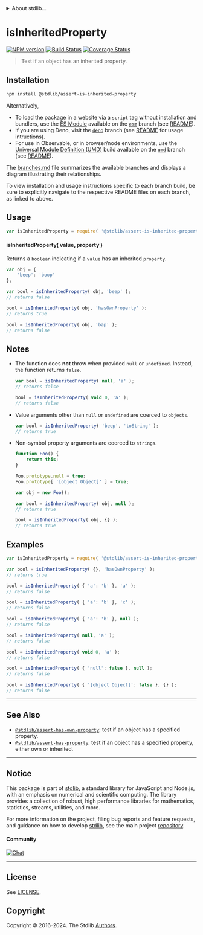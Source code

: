 <!--

@license Apache-2.0

Copyright (c) 2018 The Stdlib Authors.

Licensed under the Apache License, Version 2.0 (the "License");
you may not use this file except in compliance with the License.
You may obtain a copy of the License at

   http://www.apache.org/licenses/LICENSE-2.0

Unless required by applicable law or agreed to in writing, software
distributed under the License is distributed on an "AS IS" BASIS,
WITHOUT WARRANTIES OR CONDITIONS OF ANY KIND, either express or implied.
See the License for the specific language governing permissions and
limitations under the License.

-->


<details>
  <summary>
    About stdlib...
  </summary>
  <p>We believe in a future in which the web is a preferred environment for numerical computation. To help realize this future, we've built stdlib. stdlib is a standard library, with an emphasis on numerical and scientific computation, written in JavaScript (and C) for execution in browsers and in Node.js.</p>
  <p>The library is fully decomposable, being architected in such a way that you can swap out and mix and match APIs and functionality to cater to your exact preferences and use cases.</p>
  <p>When you use stdlib, you can be absolutely certain that you are using the most thorough, rigorous, well-written, studied, documented, tested, measured, and high-quality code out there.</p>
  <p>To join us in bringing numerical computing to the web, get started by checking us out on <a href="https://github.com/stdlib-js/stdlib">GitHub</a>, and please consider <a href="https://opencollective.com/stdlib">financially supporting stdlib</a>. We greatly appreciate your continued support!</p>
</details>

# isInheritedProperty

[![NPM version][npm-image]][npm-url] [![Build Status][test-image]][test-url] [![Coverage Status][coverage-image]][coverage-url] <!-- [![dependencies][dependencies-image]][dependencies-url] -->

> Test if an object has an inherited property.

<section class="installation">

## Installation

```bash
npm install @stdlib/assert-is-inherited-property
```

Alternatively,

-   To load the package in a website via a `script` tag without installation and bundlers, use the [ES Module][es-module] available on the [`esm`][esm-url] branch (see [README][esm-readme]).
-   If you are using Deno, visit the [`deno`][deno-url] branch (see [README][deno-readme] for usage intructions).
-   For use in Observable, or in browser/node environments, use the [Universal Module Definition (UMD)][umd] build available on the [`umd`][umd-url] branch (see [README][umd-readme]).

The [branches.md][branches-url] file summarizes the available branches and displays a diagram illustrating their relationships.

To view installation and usage instructions specific to each branch build, be sure to explicitly navigate to the respective README files on each branch, as linked to above.

</section>

<section class="usage">

## Usage

```javascript
var isInheritedProperty = require( '@stdlib/assert-is-inherited-property' );
```

#### isInheritedProperty( value, property )

Returns a `boolean` indicating if a `value` has an inherited `property`.

```javascript
var obj = {
    'beep': 'boop'
};

var bool = isInheritedProperty( obj, 'beep' );
// returns false

bool = isInheritedProperty( obj, 'hasOwnProperty' );
// returns true

bool = isInheritedProperty( obj, 'bap' );
// returns false
```

</section>

<!-- /.usage -->

<section class="notes">

## Notes

-   The function does **not** throw when provided `null` or `undefined`. Instead, the function returns `false`.

    ```javascript
    var bool = isInheritedProperty( null, 'a' );
    // returns false

    bool = isInheritedProperty( void 0, 'a' );
    // returns false
    ```

-   Value arguments other than `null` or `undefined` are coerced to `objects`.

    ```javascript
    var bool = isInheritedProperty( 'beep', 'toString' );
    // returns true
    ```

-   Non-symbol property arguments are coerced to `strings`.

    ```javascript
    function Foo() {
        return this;
    }

    Foo.prototype.null = true;
    Foo.prototype[ '[object Object]' ] = true;

    var obj = new Foo();

    var bool = isInheritedProperty( obj, null );
    // returns true

    bool = isInheritedProperty( obj, {} );
    // returns true
    ```

</section>

<!-- /.notes -->

<section class="examples">

## Examples

<!-- eslint-disable object-curly-newline, object-curly-spacing -->

<!-- eslint no-undef: "error" -->

```javascript
var isInheritedProperty = require( '@stdlib/assert-is-inherited-property' );

var bool = isInheritedProperty( {}, 'hasOwnProperty' );
// returns true

bool = isInheritedProperty( { 'a': 'b' }, 'a' );
// returns false

bool = isInheritedProperty( { 'a': 'b' }, 'c' );
// returns false

bool = isInheritedProperty( { 'a': 'b' }, null );
// returns false

bool = isInheritedProperty( null, 'a' );
// returns false

bool = isInheritedProperty( void 0, 'a' );
// returns false

bool = isInheritedProperty( { 'null': false }, null );
// returns false

bool = isInheritedProperty( { '[object Object]': false }, {} );
// returns false
```

</section>

<!-- /.examples -->

<!-- Section for related `stdlib` packages. Do not manually edit this section, as it is automatically populated. -->

<section class="related">

* * *

## See Also

-   <span class="package-name">[`@stdlib/assert-has-own-property`][@stdlib/assert/has-own-property]</span><span class="delimiter">: </span><span class="description">test if an object has a specified property.</span>
-   <span class="package-name">[`@stdlib/assert-has-property`][@stdlib/assert/has-property]</span><span class="delimiter">: </span><span class="description">test if an object has a specified property, either own or inherited.</span>

</section>

<!-- /.related -->

<!-- Section for all links. Make sure to keep an empty line after the `section` element and another before the `/section` close. -->


<section class="main-repo" >

* * *

## Notice

This package is part of [stdlib][stdlib], a standard library for JavaScript and Node.js, with an emphasis on numerical and scientific computing. The library provides a collection of robust, high performance libraries for mathematics, statistics, streams, utilities, and more.

For more information on the project, filing bug reports and feature requests, and guidance on how to develop [stdlib][stdlib], see the main project [repository][stdlib].

#### Community

[![Chat][chat-image]][chat-url]

---

## License

See [LICENSE][stdlib-license].


## Copyright

Copyright &copy; 2016-2024. The Stdlib [Authors][stdlib-authors].

</section>

<!-- /.stdlib -->

<!-- Section for all links. Make sure to keep an empty line after the `section` element and another before the `/section` close. -->

<section class="links">

[npm-image]: http://img.shields.io/npm/v/@stdlib/assert-is-inherited-property.svg
[npm-url]: https://npmjs.org/package/@stdlib/assert-is-inherited-property

[test-image]: https://github.com/stdlib-js/assert-is-inherited-property/actions/workflows/test.yml/badge.svg?branch=v0.2.0
[test-url]: https://github.com/stdlib-js/assert-is-inherited-property/actions/workflows/test.yml?query=branch:v0.2.0

[coverage-image]: https://img.shields.io/codecov/c/github/stdlib-js/assert-is-inherited-property/main.svg
[coverage-url]: https://codecov.io/github/stdlib-js/assert-is-inherited-property?branch=main

<!--

[dependencies-image]: https://img.shields.io/david/stdlib-js/assert-is-inherited-property.svg
[dependencies-url]: https://david-dm.org/stdlib-js/assert-is-inherited-property/main

-->

[chat-image]: https://img.shields.io/gitter/room/stdlib-js/stdlib.svg
[chat-url]: https://app.gitter.im/#/room/#stdlib-js_stdlib:gitter.im

[stdlib]: https://github.com/stdlib-js/stdlib

[stdlib-authors]: https://github.com/stdlib-js/stdlib/graphs/contributors

[umd]: https://github.com/umdjs/umd
[es-module]: https://developer.mozilla.org/en-US/docs/Web/JavaScript/Guide/Modules

[deno-url]: https://github.com/stdlib-js/assert-is-inherited-property/tree/deno
[deno-readme]: https://github.com/stdlib-js/assert-is-inherited-property/blob/deno/README.md
[umd-url]: https://github.com/stdlib-js/assert-is-inherited-property/tree/umd
[umd-readme]: https://github.com/stdlib-js/assert-is-inherited-property/blob/umd/README.md
[esm-url]: https://github.com/stdlib-js/assert-is-inherited-property/tree/esm
[esm-readme]: https://github.com/stdlib-js/assert-is-inherited-property/blob/esm/README.md
[branches-url]: https://github.com/stdlib-js/assert-is-inherited-property/blob/main/branches.md

[stdlib-license]: https://raw.githubusercontent.com/stdlib-js/assert-is-inherited-property/main/LICENSE

<!-- <related-links> -->

[@stdlib/assert/has-own-property]: https://github.com/stdlib-js/assert-has-own-property

[@stdlib/assert/has-property]: https://github.com/stdlib-js/assert-has-property

<!-- </related-links> -->

</section>

<!-- /.links -->
